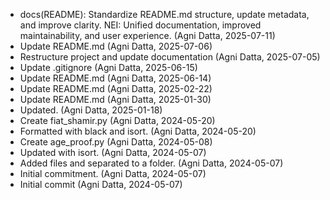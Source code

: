 - docs(README): Standardize README.md structure, update metadata, and improve clarity. NEI: Unified documentation, improved maintainability, and user experience. (Agni Datta, 2025-07-11)
- Update README.md (Agni Datta, 2025-07-06)
- Restructure project and update documentation (Agni Datta, 2025-07-05)
- Update .gitignore (Agni Datta, 2025-06-15)
- Update README.md (Agni Datta, 2025-06-14)
- Update README.md (Agni Datta, 2025-02-22)
- Update README.md (Agni Datta, 2025-01-30)
- Updated. (Agni Datta, 2025-01-18)
- Create fiat_shamir.py (Agni Datta, 2024-05-20)
- Formatted with black and isort. (Agni Datta, 2024-05-20)
- Create age_proof.py (Agni Datta, 2024-05-08)
- Updated with isort. (Agni Datta, 2024-05-07)
- Added files and separated to a folder. (Agni Datta, 2024-05-07)
- Initial commitment. (Agni Datta, 2024-05-07)
- Initial commit (Agni Datta, 2024-05-07)